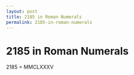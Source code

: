 ```yaml
---
layout: post
title: 2185 in Roman Numerals
permalink: 2185-in-roman-numerals
---
```


# 2185 in Roman Numerals

2185 = MMCLXXXV
